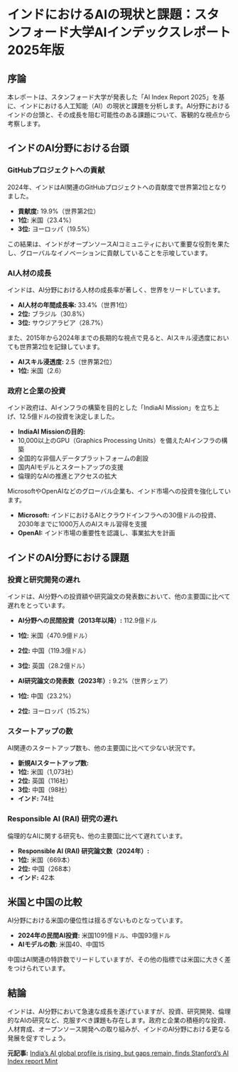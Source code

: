 # インドにおけるAIの現状と課題：スタンフォード大学AIインデックスレポート2025年版

## 序論

本レポートは、スタンフォード大学が発表した「AI Index Report 2025」を基に、インドにおける人工知能（AI）の現状と課題を分析します。AI分野におけるインドの台頭と、その成長を阻む可能性のある課題について、客観的な視点から考察します。

## インドのAI分野における台頭

### GitHubプロジェクトへの貢献

2024年、インドはAI関連のGitHubプロジェクトへの貢献度で世界第2位となりました。

* **貢献度:** 19.9%（世界第2位）
* **1位:** 米国（23.4%）
* **3位:** ヨーロッパ（19.5%）

この結果は、インドがオープンソースAIコミュニティにおいて重要な役割を果たし、グローバルなイノベーションに貢献していることを示唆しています。

### AI人材の成長

インドは、AI分野における人材の成長率が著しく、世界をリードしています。

* **AI人材の年間成長率:** 33.4%（世界1位）
* **2位:** ブラジル（30.8%）
* **3位:** サウジアラビア（28.7%）

また、2015年から2024年までの長期的な視点で見ると、AIスキル浸透度においても世界第2位を記録しています。

* **AIスキル浸透度:** 2.5（世界第2位）
* **1位:** 米国（2.6）

### 政府と企業の投資

インド政府は、AIインフラの構築を目的とした「IndiaAI Mission」を立ち上げ、12.5億ドルの投資を決定しました。

* **IndiaAI Missionの目的:**
 * 10,000以上のGPU（Graphics Processing Units）を備えたAIインフラの構築
 * 全国的な非個人データプラットフォームの創設
 * 国内AIモデルとスタートアップの支援
 * 倫理的なAIの推進とアクセスの拡大

MicrosoftやOpenAIなどのグローバル企業も、インド市場への投資を強化しています。

* **Microsoft:** インドにおけるAIとクラウドインフラへの30億ドルの投資、2030年までに1000万人のAIスキル習得を支援
* **OpenAI:** インド市場の重要性を認識し、事業拡大を計画

## インドのAI分野における課題

### 投資と研究開発の遅れ

インドは、AI分野への投資額や研究論文の発表数において、他の主要国に比べて遅れをとっています。

* **AI分野への民間投資（2013年以降）:** 112.9億ドル
 * **1位:** 米国（470.9億ドル）
 * **2位:** 中国（119.3億ドル）
 * **3位:** 英国（28.2億ドル）

* **AI研究論文の発表数（2023年）:** 9.2%（世界シェア）
 * **1位:** 中国（23.2%）
 * **2位:** ヨーロッパ（15.2%）

### スタートアップの数

AI関連のスタートアップ数も、他の主要国に比べて少ない状況です。

* **新規AIスタートアップ数:**
 * **1位:** 米国（1,073社）
 * **2位:** 英国（116社）
 * **3位:** 中国（98社）
 * **インド:** 74社

### Responsible AI (RAI) 研究の遅れ

倫理的なAIに関する研究も、他の主要国に比べて遅れています。

* **Responsible AI (RAI) 研究論文数（2024年）:**
 * **1位:** 米国（669本）
 * **2位:** 中国（268本）
 * **インド:** 42本

## 米国と中国の比較

AI分野における米国の優位性は揺るぎないものとなっています。

* **2024年の民間AI投資:** 米国1091億ドル、中国93億ドル
* **AIモデルの数:** 米国40、中国15

中国はAI関連の特許数でリードしていますが、その他の指標では米国に大きく差をつけられています。

## 結論

インドは、AI分野において急速な成長を遂げていますが、投資、研究開発、倫理的なAIの研究など、克服すべき課題も存在します。政府と企業の積極的な投資、人材育成、オープンソース開発への取り組みが、インドのAI分野における更なる発展を促すでしょう。


**元記事:** [India’s AI global profile is rising, but gaps remain, finds Stanford’s AI Index report Mint](https://www.livemint.com/technology/india-ai-investments-stanfords-ai-index-report-github-projects-artificial-intelligence-models-open-source-ai-startups-11744092948997.html)